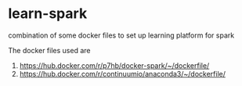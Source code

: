
# learn-spark

combination of some docker files to set up learning platform for spark

The docker files used are
1. https://hub.docker.com/r/p7hb/docker-spark/~/dockerfile/
2. https://hub.docker.com/r/continuumio/anaconda3/~/dockerfile/
